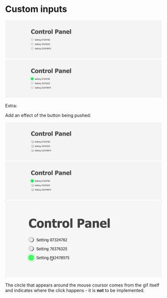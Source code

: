 # Custom inputs

![](example.png)
![](example-selected.png)

Extra:

Add an effect of the button being pushed:

![](example-extra.png)
![](example-extra-selected.png)
![](example.gif)

The circle that appears around the mouse coursor comes from the gif itself and indicates where the click happens - it is **not** to be implemented.